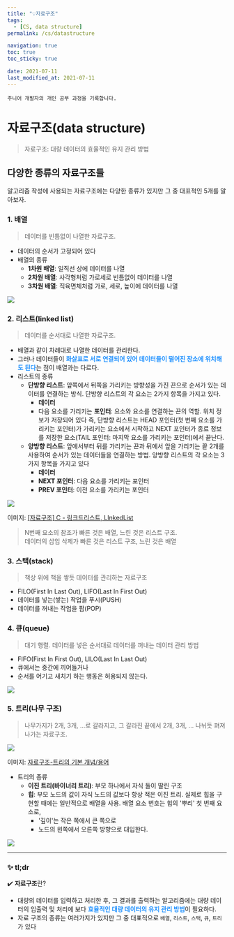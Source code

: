 ```yaml
---
title: "💡자료구조"
tags:
  - [CS, data structure]
permalink: /cs/datastructure

navigation: true
toc: true
toc_sticky: true

date: 2021-07-11
last_modified_at: 2021-07-11
---
```


`주니어 개발자의 개인 공부 과정을 기록합니다.`


# 자료구조(data structure)

> 자료구조: 대량 데이터의 효율적인 유지 관리 방법

## 다양한 종류의 자료구조들
알고리즘 작성에 사용되는 자료구조에는 다양한 종류가 있지만 그 중 대표적인 5개를 알아보자.

### 1. 배열
>데이터를 빈틈없이 나열한 자료구조.

- 데이터의 순서가 고정되어 있다
- 배열의 종류
  - **1차원 배열**: 일직선 상에 데이터를 나열
  - **2차원 배열**: 사각형처럼 가로세로 빈틈없이 데이터를 나열
  - **3차원 배열**: 직육면체처럼 가로, 세로, 높이에 데이터를 나열

![](https://images.velog.io/images/april_5/post/33c48038-eb1c-4200-ba38-c3a472bff242/%E1%84%87%E1%85%A2%E1%84%8B%E1%85%A7%E1%86%AF.jpeg)


### 2. 리스트(linked list)
>데이터를 순서대로 나열한 자료구조.

- 배열과 같이 차례대로 나열한 데이터를 관리한다.
- 그러나 데이터들이 <span style="color:dodgerblue">**화살표로 서로 연결되어 있어 데이터들이 떨어진 장소에 위치해도 된다**</span>는 점이 배열과는 다르다.
- 리스트의 종류
  - **단방향 리스트**: 앞쪽에서 뒤쪽을 가리키는 방향성을 가진 끈으로 순서가 있는 데이터를 연결하는 방식. 단방향 리스트의 각 요소는 2가지 항목을 가지고 있다.
    - **데이터**
    - 다음 요소를 가리키는 **포인터**: 요소와 요소를 연결하는 끈의 역할. 위치 정보가 저장되어 있다
    즉, 단방향 리스트는 HEAD 포인터(첫 번째 요소를 가리키는 포인터)가 가리키는 요소에서 시작하고 NEXT 포인터가 종료 정보를 저장한 요소(TAIL 포인터: 마지막 요소를 가리키는 포인터)에서 끝난다.
  - **양방향 리스트**: 앞에서부터 뒤를 가리키는 끈과 뒤에서 앞을 가리키는 끝 2개를 사용하여 순서가 있는 데이터들을 연결하는 방법. 양방향 리스트의 각 요소는 3가지 항목을 가지고 있다
    - **데이터**
    - **NEXT 포인터**: 다음 요소를 가리키는 포인터
    - **PREV 포인터**: 이전 요소를 가리키는 포인터

![](https://images.velog.io/images/april_5/post/b1d1c415-e0d8-4af0-be0d-33155e47b618/image.png)


이미지: [[자료구조] C - 링크드리스트, LInkedList](https://blog.geusan.com/28)


> N번째 요소의 참조가 빠른 것은 배열, 느린 것은 리스트 구조.<br />
데이터의 삽입 삭제가 빠른 것은 리스트 구조, 느린 것은 배열


### 3. 스택(stack)
>책상 위에 책을 쌓듯 데이터를 관리하는 자료구조

- FILO(First In Last Out), LIFO(Last In First Out)
- 데이터를 넣는(쌓는) 작업을 푸시(PUSH)
- 데이터를 꺼내는 작업을 팝(POP)

### 4. 큐(queue)
>대기 행렬. 데이터를 넣은 순서대로 데이터를 꺼내는 데이터 관리 방법

- FIFO(First In First Out), LILO(Last In Last Out)
- 큐에서는 중간에 끼어들거나
- 순서를 어기고 새치기 하는 행동은 허용되지 않는다.

![](https://images.velog.io/images/april_5/post/7b6280e4-447f-4ad7-8f66-11acaa9d5998/image.png)


### 5. 트리(나무 구조)
>나무가지가 2개, 3개, ...로 갈라지고, 그 갈라진 끝에서 2개, 3개, ... 나뉘듯 펴져 나가는 자료구조.

![](https://mblogthumb-phinf.pstatic.net/20140219_285/4717010_13927847504767z2aF_PNG/350px-Sorted_binary_tree_svg.png?type=w2)

이미지: [자료구조-트리의 기본 개념/용어](https://m.blog.naver.com/PostView.naver?isHttpsRedirect=true&blogId=4717010&logNo=60209552604)

- 트리의 종류
  - **이진 트리(바이너리 트리)**: 부모 하나에서 자식 둘이 딸린 구조
  - **힙**: 부모 노드의 값이 자식 노드의 값보다 항상 적은 이진 트리. 실제로 힙을 구현할 때에는 일반적으로 배열을 사용. 배열 요소 번호는 힙의 '뿌리' 첫 번째 요소로,
    - '깊이'는 작은 쪽에서 큰 쪽으로
    - 노드의 왼쪽에서 오른쪽 방향으로 대입한다.
  
![](https://images.velog.io/images/april_5/post/595cbbab-3eb7-4819-a9d6-1fc4f5406715/%E1%84%8C%E1%85%A1%E1%84%85%E1%85%AD%E1%84%80%E1%85%AE%E1%84%8C%E1%85%A9%20%E1%84%90%E1%85%B3%E1%84%85%E1%85%B5.png)

---

### ✨ tl;dr

✔️ **자료구조**란?
- 대량의 데이터를 입력하고 처리한 후, 그 결과를 출력하는 알고리즘에는 대량 데이터의 입출력 및 처리에 보다 <span style="color:dodgerblue">**효율적인 대량 데이터의 유지 관리 방법**</span>이 필요하다.
- 자료 구조의 종류는 여러가지가 있지만 그 중 대표적으로 `배열`, `리스트`, `스택`, `큐`, `트리`가 있다 
